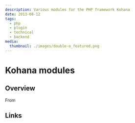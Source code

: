 ```yaml
---
description: Various modules for the PHP framework Kohana
date: 2013-08-12
tags:
  - php
  - plugin
  - technical
  - backend
media:
  thumbnail: ./images/double-o_featured.png
---
```


# Kohana modules

## Overview

From

## Links

